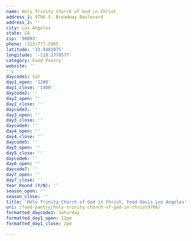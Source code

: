 ```yaml
---
name: Holy Trinity Church of God in Christ
address_1: 9706 S. Broadway Boulevard
address_2: ''
city: Los Angeles
state: CA
zip: '90003'
phone: (323)777-2965
latitude: '33.9481075'
longitude: '-118.2778577'
category: Food Pantry
website: ''
'': ''
daycode1: Sat
day1_open: '1200'
day1_close: '1400'
daycode2: ''
day2_open: ''
day2_close: ''
daycode3: ''
day3_open: ''
day3_close: ''
daycode4: ''
day4_open: ''
day4_close: ''
daycode5: ''
day5_open: ''
day5_close: ''
daycode6: ''
day6_open: ''
daycode7: ''
day7_open: ''
day7_close: ''
Year_Round (Y/N): ''
season_open: ''
season_close: ''
title: 'Holy Trinity Church of God in Christ, Food Oasis Los Angeles'
uri: /food-pantry/holy-trinity-church-of-god-in-christ9706/
formatted_daycode1: Saturday
formatted_day1_open: 12pm
formatted_day1_close: 2pm

---
```

